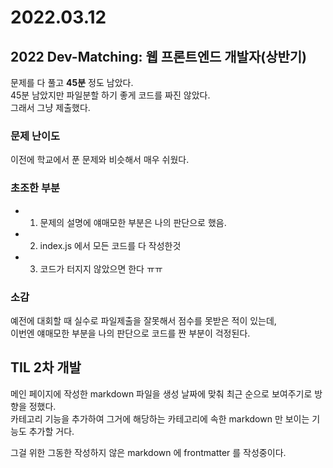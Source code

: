 # 2022.03.12

## 2022 Dev-Matching: 웹 프론트엔드 개발자(상반기)
문제를 다 풀고 **45분** 정도 남았다.      
45분 남았지만 파일분할 하기 좋게 코드를 짜진 않았다.       
그래서 그냥 제출했다.  

### 문제 난이도 
이전에 학교에서 푼 문제와 비슷해서 매우 쉬웠다. 

### 초조한 부분
- 1. 문제의 설명에 얘매모한 부분은 나의 판단으로 했음.
- 2. index.js 에서 모든 코드를 다 작성한것
- 3. 코드가 터지지 않았으면 한다 ㅠㅠ

### 소감 
예전에 대회할 때 실수로 파일제출을 잘못해서 점수를 못받은 적이 있는데,        
이번엔 얘매모한 부분을 나의 판단으로 코드를 짠 부분이 걱정된다.   

## TIL 2차 개발 
메인 페이지에 작성한 markdown 파일을 생성 날짜에 맞춰 최근 순으로 보여주기로 방향을 정했다.            
카테고리 기능을 추가하여 그거에 해당하는 카테고리에 속한 markdown 만 보이는 기능도 추가할 거다.


그걸 위한 그동한 작성하지 않은 markdown 에 frontmatter 를 작성중이다.
